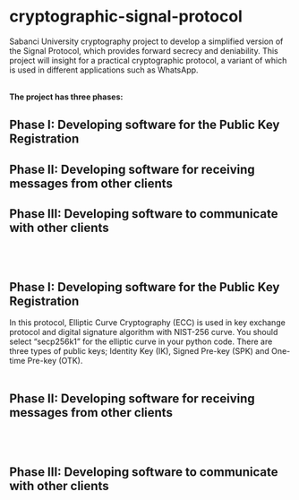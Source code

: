 # cryptographic-signal-protocol</br>
  Sabanci University cryptography project to develop a simplified version of the Signal Protocol, which provides forward secrecy and deniability. This project will insight for a practical cryptographic protocol, a variant of which is used in different applications such as WhatsApp.
</br>
</br>

**The project has three phases:**</br>
## Phase I: Developing software for the Public Key Registration</br>
## Phase II: Developing software for receiving messages from other clients </br>
## Phase III: Developing software to communicate with other clients</br>
</br>
</br>

## Phase I: Developing software for the Public Key Registration</br>
In this protocol, Elliptic Curve Cryptography (ECC) is used in key exchange protocol and digital signature algorithm with NIST-256 curve. You should select “secp256k1” for the elliptic curve in your python code. There are three types of public keys; Identity Key (IK), Signed Pre-key (SPK) and One-time Pre-key (OTK).
</br>
</br>

## Phase II: Developing software for receiving messages from other clients</br>
</br>
</br>

## Phase III: Developing software to communicate with other clients</br>
</br>
</br>
